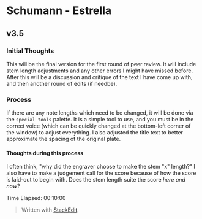 # Schumann - Estrella
## v3.5
### Initial Thoughts
This will be the final version for the first round of peer review. It will include stem length adjustments and any other errors I might have missed before. After this will be a discussion and critique of the text I have come up with, and then another round of edits (if needbe).

### Process
If there are any note lengths which need to be changed, it will be done via the `special tools` palette. It is a simple tool to use, and you must be in the correct voice (which can be quickly changed at the bottom-left corner of the window) to adjust everything. I also adjusted the title text to better approximate the spacing of the original plate.

#### Thoughts during this process
I often think, "why did the engraver choose to make the stem "x" length?" I also have to make a judgement call for the score because of how the score is laid-out to begin with. Does the stem length suite the score *here and now*?

Time Elapsed: 00:10:00

> Written with [StackEdit](https://stackedit.io/).
